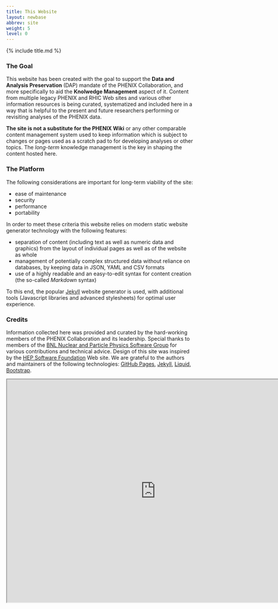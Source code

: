 ```yaml
---
title: This Website
layout: newbase
abbrev: site
weight: 5
level: 0
---
```

{% include title.md %}

### The Goal
This website has been created with the goal to support the **Data and Analysis Preservation** (DAP)
mandate of the PHENIX Collaboration, and more specifically to aid the **Knolwedge Management** aspect of it.
Content from multiple legacy PHENIX and RHIC Web sites and various other information resources is being curated,
systematized and included here in a way that is helpful to the present and future researchers performing
or revisiting analyses of the PHENIX data.

**The site is not a substitute for the PHENIX Wiki** or any other comparable content management
system used to keep information which is subject to changes or pages used as a scratch pad
to for developing analyses or other topics. The *long-term* knowledge management is the key
in shaping the content hosted here.

### The Platform
The following considerations are important for long-term viability of the site:
* ease of maintenance
* security
* performance
* portability

In order to meet these criteria this website relies on modern static
website generator technology with the following features:
* separation of content (including text as well as numeric data and graphics) from the layout of individual pages as well as of the website as whole
* management of potentially complex structured data without reliance on databases, by keeping data in JSON, YAML and CSV formats
* use of a highly readable and an easy-to-edit syntax for content creation (the so-called *Markdown* syntax)

To this end, the popular <a href="http://jekyllrb.com/">Jekyll</a> website generator is used, with
additional tools (Javascript libraries and advanced stylesheets) for optimal user experience.


### Credits
Information collected here was provided and curated by the hard-working members of the PHENIX Collaboration
and its leadership. Special thanks to members of the <a href="https://npps.bnl.gov/">BNL Nuclear and Particle Physics Software Group</a> for various contributions and technical advice.
Design of this site was inspired by the <a href="http://hepsoftwarefoundation.org/">HEP Software Foundation</a> Web site.
We are grateful to the authors and maintainers of the following technologies: <a href="https://pages.github.com/">GitHub Pages</a>,
 <a href="http://jekyllrb.com/">Jekyll</a>, <a href="https://shopify.github.io/liquid/">Liquid</a>, <a href="http://getbootstrap.com/">Bootstrap</a>.
 
 <iframe src="https://phenixcollaboration.github.io/web/" height="600" width="800">test</iframe>

